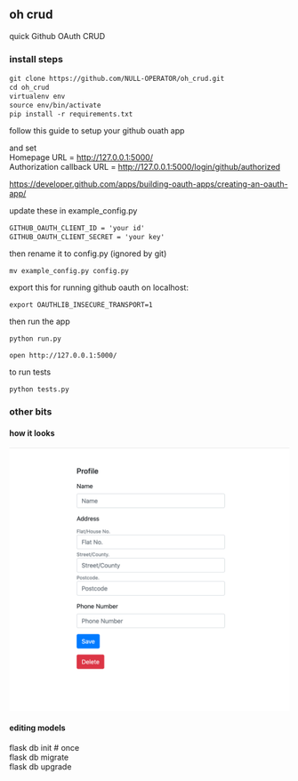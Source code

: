 ## oh crud
quick Github OAuth CRUD


### install steps
```
git clone https://github.com/NULL-OPERATOR/oh_crud.git
cd oh_crud
virtualenv env
source env/bin/activate
pip install -r requirements.txt
```

follow this guide to setup your github ouath app

and set   
Homepage URL = http://127.0.0.1:5000/    
Authorization callback URL = http://127.0.0.1:5000/login/github/authorized  

https://developer.github.com/apps/building-oauth-apps/creating-an-oauth-app/


update these in example_config.py
```
GITHUB_OAUTH_CLIENT_ID = 'your id'   
GITHUB_OAUTH_CLIENT_SECRET = 'your key'   
```

then rename it to config.py (ignored by git)

```
mv example_config.py config.py
```

export this for running github oauth on localhost:
```
export OAUTHLIB_INSECURE_TRANSPORT=1
```

then run the app
```
python run.py
```


```
open http://127.0.0.1:5000/
```

to run tests
```
python tests.py
```


### other bits

#### how it looks


![alt text](app_in_use.png)

#### editing models

flask db init # once   
flask db migrate   
flask db upgrade   
